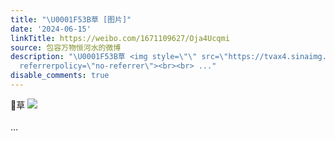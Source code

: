 ```yaml
---
title: "\U0001F53B草 [图片]"
date: '2024-06-15'
linkTitle: https://weibo.com/1671109627/Oja4Ucqmi
source: 包容万物恒河水的微博
description: "\U0001F53B草 <img style=\"\" src=\"https://tvax4.sinaimg.cn/large/639b1bfbly1hqqga0akrfj20zu12etoe.jpg\"
  referrerpolicy=\"no-referrer\"><br><br> ..."
disable_comments: true
---
```

🔻草 <img style="" src="https://tvax4.sinaimg.cn/large/639b1bfbly1hqqga0akrfj20zu12etoe.jpg" referrerpolicy="no-referrer"><br><br> ...